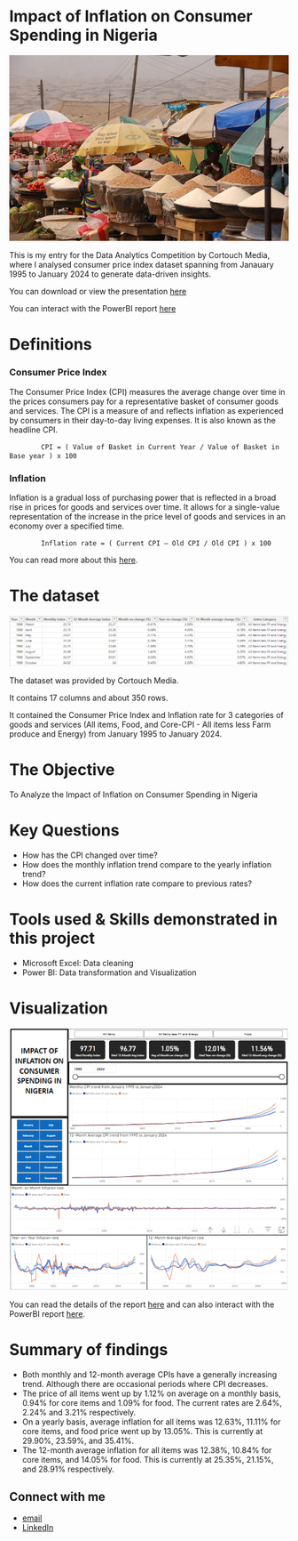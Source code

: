 # Impact of Inflation on Consumer Spending in Nigeria

![Inflation in Nigeria](Assets/inflation_background.jpg "Inflation in Nigeria")

This is my entry for the Data Analytics Competition by Cortouch Media, where I analysed consumer price index dataset spanning from Janauary 1995 to January 2024 to generate data-driven insights.

You can download or view the presentation [here](https://drive.google.com/file/d/18KoEglaMf_P90eykYIntx5KF7pXRvw_O/view?usp=sharing)

You can interact with the PowerBI report [here](https://app.powerbi.com/view?r=eyJrIjoiZWY0MTNiNjQtN2NkMS00YTY2LTk5MTktZjQ2MTAzNDQxOWZiIiwidCI6IjA4ZTY2OWIxLTQxOTktNDM4YS1hNjMxLTFiYWI3NWRhN2Y0MiJ9)

# Definitions
### Consumer Price Index 
The Consumer Price Index (CPI) measures the average change over time in the prices consumers pay for a representative basket of consumer goods and services. The CPI is a measure of and reflects inflation as experienced by consumers in their day-to-day living expenses. It is also known as the headline CPI. 

            CPI = ( Value of Basket in Current Year / Value of Basket in Base year ) x 100

### Inflation
Inflation is a gradual loss of purchasing power that is reflected in a broad rise in prices for goods and services over time. It allows for a single-value representation of the increase in the price level of goods and services in an economy over a specified time.

            Inflation rate = ( Current CPI – Old CPI / Old CPI ) x 100

You can read more about this [here](https://www.investopedia.com/terms/c/consumerpriceindex.asp).


# The dataset

![dataset](Assets/dataset.PNG "dataset")

The dataset was provided by Cortouch Media.

It contains 17 columns and about 350 rows.

It contained the Consumer Price Index and Inflation rate for 3 categories of goods and services (All items, Food, and Core-CPI - All items less Farm produce and Energy) from January 1995 to January 2024.


# The Objective

To Analyze the Impact of Inflation on Consumer Spending in Nigeria


# Key Questions

- How has the CPI changed over time?
- How does the monthly inflation trend compare to the yearly inflation trend?
- How does the current inflation rate compare to previous rates?


# Tools used & Skills demonstrated in this project

- Microsoft Excel: Data cleaning
- Power BI: Data transformation and Visualization


# Visualization

![report](Assets/report.PNG "report")

You can read the details of the report [here](https://drive.google.com/file/d/18KoEglaMf_P90eykYIntx5KF7pXRvw_O/view?usp=sharing) and can also interact with the PowerBI report [here](https://app.powerbi.com/view?r=eyJrIjoiZWY0MTNiNjQtN2NkMS00YTY2LTk5MTktZjQ2MTAzNDQxOWZiIiwidCI6IjA4ZTY2OWIxLTQxOTktNDM4YS1hNjMxLTFiYWI3NWRhN2Y0MiJ9).

# Summary of findings

- Both monthly and 12-month average CPIs have a generally increasing trend. Although there are occasional periods where CPI decreases. 
- The price of all items went up by 1.12% on average on a monthly basis, 0.94% for core items and 1.09% for food. The current rates are 2.64%, 2.24% and 3.21% respectively.
- On a yearly basis, average inflation for all items was 12.63%, 11.11% for core items, and food price went up by 13.05%. This is currently at 29.90%, 23.59%, and 35.41%.
- The 12-month average inflation for all items was 12.38%, 10.84% for core items, and 14.05% for food. This is currently at 25.35%, 21.15%, and 28.91% respectively.

## Connect with me

- [email](mailto:dolanrewaju231194@gmail.com)
- [LinkedIn](http://www.linkedin.com/in/damilola-olanrewaju-0478371a3)





